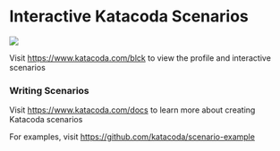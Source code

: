 # Interactive Katacoda Scenarios

[![](http://shields.katacoda.com/katacoda/blck/count.svg)](https://www.katacoda.com/blck "Get your profile on Katacoda.com")

Visit https://www.katacoda.com/blck to view the profile and interactive scenarios

### Writing Scenarios
Visit https://www.katacoda.com/docs to learn more about creating Katacoda scenarios

For examples, visit https://github.com/katacoda/scenario-example
